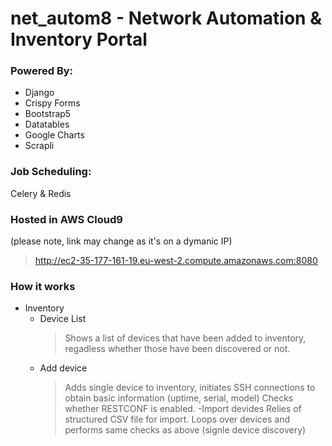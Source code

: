 # net_autom8 - Network Automation & Inventory Portal

### Powered By:
 - Django
 - Crispy Forms
 - Bootstrap5
 - Datatables
 - Google Charts
 - Scrapli

### Job Scheduling:
Celery & Redis

### Hosted in AWS Cloud9
(please note, link may change as it's on a dymanic IP)
> http://ec2-35-177-161-19.eu-west-2.compute.amazonaws.com:8080

### How it works
* Inventory
    - Device List
        > Shows a list of devices that have been added to inventory, regadless whether those have been discovered or not.
    - Add device
        > Adds single device to inventory, initiates SSH connections to obtain basic information (uptime, serial, model)
        > Checks whether RESTCONF is enabled.
    -Import devides
        > Relies of structured CSV file for import.
        > Loops over devices and performs same checks as above (signle device discovery)
